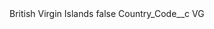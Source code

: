 <?xml version="1.0" encoding="UTF-8"?>
<CustomMetadata xmlns="http://soap.sforce.com/2006/04/metadata" xmlns:xsi="http://www.w3.org/2001/XMLSchema-instance" xmlns:xsd="http://www.w3.org/2001/XMLSchema">
    <label>British Virgin Islands</label>
    <protected>false</protected>
    <values>
        <field>Country_Code__c</field>
        <value xsi:type="xsd:string">VG</value>
    </values>
</CustomMetadata>
